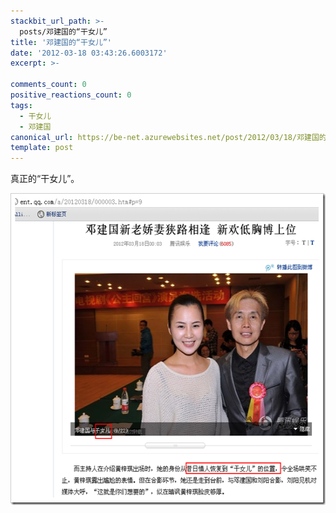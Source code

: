 ```yaml
---
stackbit_url_path: >-
  posts/邓建国的“干女儿”
title: '邓建国的“干女儿”'
date: '2012-03-18 03:43:26.6003172'
excerpt: >-
  
comments_count: 0
positive_reactions_count: 0
tags: 
  - 干女儿
  - 邓建国
canonical_url: https://be-net.azurewebsites.net/post/2012/03/18/邓建国的“干女儿”
template: post
---
```

<p>真正的“干女儿”。</p>  <p><a href="https://raw.githubusercontent.com/Jeff-Tian/blogengine.net/master/Source/BlogEngine/BlogEngine.NET/App_Data/files/image_492.png"><img style="border-bottom: 0px; border-left: 0px; display: inline; border-top: 0px; border-right: 0px" title="邓建国的“干女儿”" border="0" alt="邓建国的“干女儿”" src="https://raw.githubusercontent.com/Jeff-Tian/blogengine.net/master/Source/BlogEngine/BlogEngine.NET/App_Data/files/image_thumb_215.png" width="550" height="499" /></a></p>